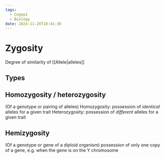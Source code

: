 ```yaml
---
tags:
  - Cegep1
  - Biology
date: 2024-11-26T18:41:30
---
```


# Zygosity

Degree of similarity of [[Allele|alleles]]

## Types

## Homozygosity / heterozygosity

(Of a genotype or pairing of alleles)
Homozygosity: possession of *identical* alleles for a given trait
Heterozygosity: possession of *different* alleles for a given trait

## Hemizygosity

(Of a genotype or gene of a diploid organism) possession of only one copy of a gene, e.g. when the gene is on the Y chromosome
